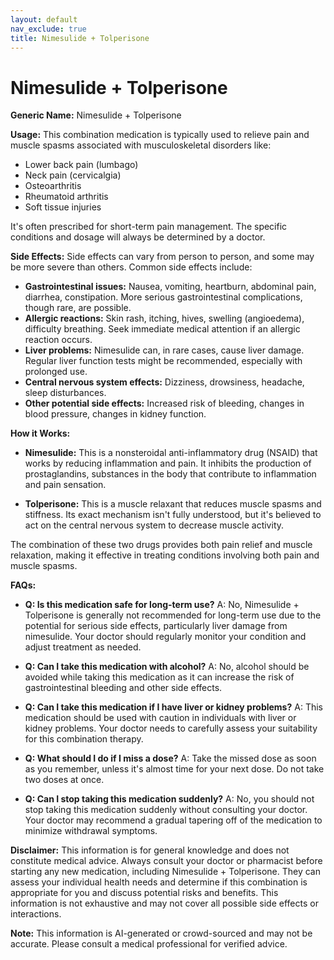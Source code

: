 ```yaml
---
layout: default
nav_exclude: true
title: Nimesulide + Tolperisone
---
```


# Nimesulide + Tolperisone

**Generic Name:** Nimesulide + Tolperisone

**Usage:** This combination medication is typically used to relieve pain and muscle spasms associated with musculoskeletal disorders like:

* Lower back pain (lumbago)
* Neck pain (cervicalgia)
* Osteoarthritis
* Rheumatoid arthritis
* Soft tissue injuries

It's often prescribed for short-term pain management.  The specific conditions and dosage will always be determined by a doctor.

**Side Effects:**  Side effects can vary from person to person, and some may be more severe than others.  Common side effects include:

* **Gastrointestinal issues:** Nausea, vomiting, heartburn, abdominal pain, diarrhea, constipation.  More serious gastrointestinal complications, though rare, are possible.
* **Allergic reactions:** Skin rash, itching, hives, swelling (angioedema), difficulty breathing.  Seek immediate medical attention if an allergic reaction occurs.
* **Liver problems:**  Nimesulide can, in rare cases, cause liver damage.  Regular liver function tests might be recommended, especially with prolonged use.
* **Central nervous system effects:** Dizziness, drowsiness, headache, sleep disturbances.
* **Other potential side effects:**  Increased risk of bleeding, changes in blood pressure, changes in kidney function.


**How it Works:**

* **Nimesulide:** This is a nonsteroidal anti-inflammatory drug (NSAID) that works by reducing inflammation and pain.  It inhibits the production of prostaglandins, substances in the body that contribute to inflammation and pain sensation.

* **Tolperisone:** This is a muscle relaxant that reduces muscle spasms and stiffness.  Its exact mechanism isn't fully understood, but it's believed to act on the central nervous system to decrease muscle activity.

The combination of these two drugs provides both pain relief and muscle relaxation, making it effective in treating conditions involving both pain and muscle spasms.

**FAQs:**

* **Q: Is this medication safe for long-term use?** A:  No, Nimesulide + Tolperisone is generally not recommended for long-term use due to the potential for serious side effects, particularly liver damage from nimesulide.  Your doctor should regularly monitor your condition and adjust treatment as needed.

* **Q: Can I take this medication with alcohol?** A:  No, alcohol should be avoided while taking this medication as it can increase the risk of gastrointestinal bleeding and other side effects.

* **Q: Can I take this medication if I have liver or kidney problems?** A:  This medication should be used with caution in individuals with liver or kidney problems. Your doctor needs to carefully assess your suitability for this combination therapy.

* **Q:  What should I do if I miss a dose?** A: Take the missed dose as soon as you remember, unless it's almost time for your next dose. Do not take two doses at once.

* **Q:  Can I stop taking this medication suddenly?** A:  No, you should not stop taking this medication suddenly without consulting your doctor.  Your doctor may recommend a gradual tapering off of the medication to minimize withdrawal symptoms.

**Disclaimer:** This information is for general knowledge and does not constitute medical advice.  Always consult your doctor or pharmacist before starting any new medication, including Nimesulide + Tolperisone.  They can assess your individual health needs and determine if this combination is appropriate for you and discuss potential risks and benefits.  This information is not exhaustive and may not cover all possible side effects or interactions.


**Note:** This information is AI-generated or crowd-sourced and may not be accurate. Please consult a medical professional for verified advice.